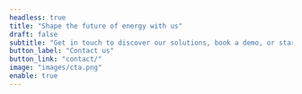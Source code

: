 ```yaml
---
headless: true
title: "Shape the future of energy with us"
draft: false
subtitle: "Get in touch to discover our solutions, book a demo, or start a conversation about your next project. At muleML, we believe in democratizing data and machine learning, making complex technologies simple and accessible. Our approach is gradual and pragmatic: we start with quick wins within everyone’s reach, while building a path toward long-term transformation."
button_label: "Contact us"
button_link: "contact/"
image: "images/cta.png"
enable: true
---
```

